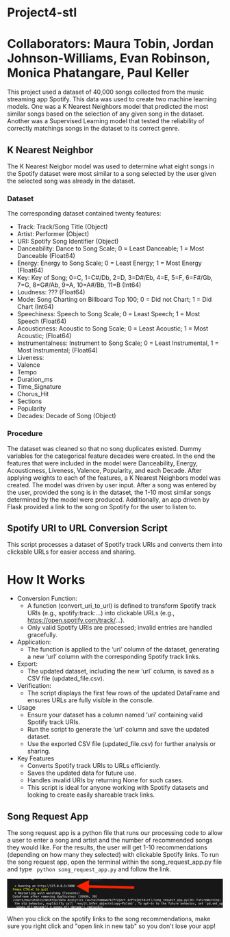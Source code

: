 # Project4-stl

# Collaborators: Maura Tobin, Jordan Johnson-Williams, Evan Robinson, Monica Phatangare, Paul Keller

This project used a dataset of 40,000 songs collected from the music streaming app Spotify. This data was
used to create two machine learning models. One was a K Nearest Neighbors model that predicted the most similar songs based on the selection of any given song in the dataset. Another was a Supervised Learning model that tested the reliability of correctly matchings songs in the dataset to its correct genre.

## K Nearest Neighbor
The K Nearest Neigbor model was used to determine what eight songs in the Spotify dataset were most similar to a song selected by the user given the selected song was already in the dataset.

### Dataset
The corresponding dataset contained twenty features:
* Track: Track/Song Title (Object)
* Artist: Performer (Object)
* URI: Spotify Song Identifier (Object)
* Danceability: Dance to Song Scale; 0 = Least Danceable; 1 = Most Danceable (Float64)
* Energy: Energy to Song Scale; 0 = Least Energy; 1 = Most Energy (Float64)
* Key: Key of Song; 0=C, 1=C#/Db, 2=D, 3=D#/Eb, 4=E, 5=F, 6=F#/Gb, 7=G, 8=G#/Ab, 9=A, 10=A#/Bb, 11=B (Int64)
* Loudness: ??? (Float64)
* Mode: Song Charting on Billboard Top 100; 0 = Did not Chart; 1 = Did Chart (Int64)
* Speechiness: Speech to Song Scale; 0 = Least Speech; 1 = Most Speech (Float64)
* Acousticness: Acoustic to Song Scale; 0 = Least Acoustic; 1 = Most Acoustic; (Float64)
* Instrumentalness: Instrument to Song Scale; 0 = Least Instrumental, 1 = Most Instrumental; (Float64)
* Liveness:
* Valence
* Tempo
* Duration_ms
* Time_Signature
* Chorus_Hit
* Sections
* Popularity
* Decades: Decade of Song (Object)

### Procedure
The dataset was cleaned so that no song duplicates existed. Dummy variables for the categorical feature decades were created. In the end the features that were included in the model were Danceability, Energy, Acousticness, Liveness, Valence, Popularity, and each Decade. After applying weights to each of the features, a K Nearest Neighbors model was created. The model was driven by user input. After a song was entered by the user, provided the song is in the dataset, the 1-10 most similar songs determined by the model were produced. Additionally, an app driven by Flask provided a link to the song on Spotify for the user to listen to.

## Spotify URI to URL Conversion Script
This script processes a dataset of Spotify track URIs and converts them into clickable URLs for easier access and sharing. 

# How It Works
* Conversion Function:
    * A function (convert_uri_to_url) is defined to transform Spotify track URIs (e.g., spotify:track:...) into clickable URLs (e.g., https://open.spotify.com/track/...).
    * Only valid Spotify URIs are processed; invalid entries are handled gracefully.
* Application:
    * The function is applied to the ‘uri’ column of the dataset, generating a new ‘url’ column with the corresponding Spotify track links.
* Export:
    * The updated dataset, including the new ‘url’ column, is saved as a CSV file (updated_file.csv).
* Verification:
    * The script displays the first few rows of the updated DataFrame and ensures URLs are fully visible in the console.
* Usage
    * Ensure your dataset has a column named ‘uri’ containing valid Spotify track URIs.
    * Run the script to generate the ‘url’ column and save the updated dataset.
    * Use the exported CSV file (updated_file.csv) for further analysis or sharing.
* Key Features
    * Converts Spotify track URIs to URLs efficiently.
    * Saves the updated data for future use.
    * Handles invalid URIs by returning None for such cases.
    * This script is ideal for anyone working with Spotify datasets and looking to create easily shareable track links.

## Song Request App
The song request app is a python file that runs our processing code to allow a user to enter a song and artist and the number of recommended songs they would like. For the results, the user will get 1-10 recommendations (depending on how many they selected) with clickable Spotify links. To run the song request app, open the terminal within the song_request_app.py file and type ``` python song_request_app.py``` and follow the link.

![local_Img](Resources/run_app.png)

When you click on the spotify links to the song recommendations, make sure you right click and "open link in new tab" so you don't lose your app!